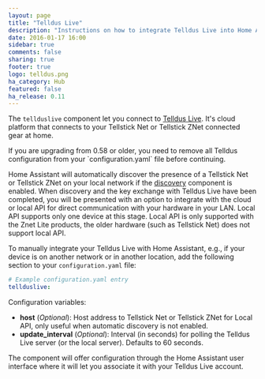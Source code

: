 ```yaml
---
layout: page
title: "Telldus Live"
description: "Instructions on how to integrate Telldus Live into Home Assistant."
date: 2016-01-17 16:00
sidebar: true
comments: false
sharing: true
footer: true
logo: telldus.png
ha_category: Hub
featured: false
ha_release: 0.11
---
```


The `tellduslive` component let you connect to [Telldus Live](https://live.telldus.com). It's cloud platform that connects to your Tellstick Net or Tellstick ZNet connected gear at home.

<p class='note warning'>
If you are upgrading from 0.58 or older, you need to remove all Telldus configuration from your `configuration.yaml` file before continuing.
</p>

Home Assistant will automatically discover the presence of a Tellstick Net or Tellstick ZNet on your local network if the [discovery]({{site_root}}/components/discovery/) component is enabled. When discovery and the key exchange with Telldus Live have been completed, you will be presented with an option to integrate with the cloud or local API for direct communication with your hardware in your LAN. Local API supports only one device at this stage. Local API is only supported with the Znet Lite products, the older hardware (such as Tellstick Net) does not support local API.

To manually integrate your Telldus Live with Home Assistant, e.g., if your device is on another network or in another location, add the following section to your `configuration.yaml` file:

```yaml
# Example configuration.yaml entry
tellduslive:
```

Configuration variables:

- **host** (*Optional*): Host address to Tellstick Net or Tellstick ZNet for Local API, only useful when automatic discovery is not enabled.
- **update_interval** (*Optional*): Interval (in seconds) for polling the Telldus Live server (or the local server). Defaults to 60 seconds.

The component will offer configuration through the Home Assistant user interface where it will let you associate it with your Telldus Live account.
